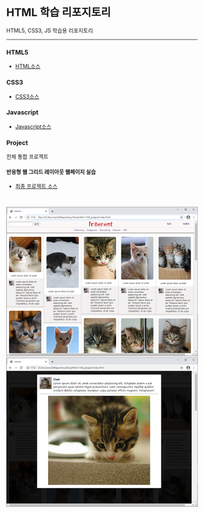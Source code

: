 # HTML 학습 리포지토리
HTML5, CSS3, JS 학습용 리포지토리

------------------------------

### HTML5
- [HTML소스](https://github.com/SeoDongWoo1216/StudyHtml/tree/main/01_HTML)

### CSS3
- [CSS3소스](https://github.com/SeoDongWoo1216/StudyHtml/tree/main/02_CSS)

### Javascript
- [Javascript소스](https://github.com/SeoDongWoo1216/StudyHtml/tree/main/03_Javascript)

### Project
전체 통합 프로젝트<br>
#### 반응형 웹 그리드 레이아웃 웹페이지 실습
- [최종 프로젝트 소스](https://github.com/SeoDongWoo1216/StudyHtml/tree/main/04_project)

<br>

![결과1](/Result_Image/result_image_01.png "전체 레이아웃")
![결과2](/Result_Image/result_image_02.png "팝업창")

